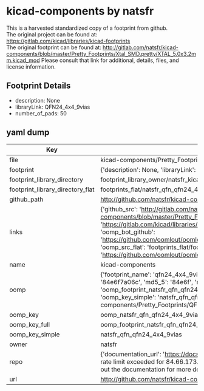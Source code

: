 # kicad-components by natsfr  
This is a harvested standardized copy of a footprint from github.  
The original project can be found at:  
https://gitlab.com/kicad/libraries/kicad-footprints  
The original footprint can be found at:
http://gitlab.com/natsfr/kicad-components/blob/master/Pretty_Footprints/Xtal_SMD.pretty/XTAL_5.0x3.2mm.kicad_mod
Please consult that link for additional, details, files, and license information.  
## Footprint Details
* description: None  
* libraryLink: QFN24_4x4_9vias  
* number_of_pads: 50  
## yaml dump  
| Key | Value |  
| --- | --- |  
| file | kicad-components/Pretty_Footprints/QFN.pretty/QFN24_4x4_9vias.kicad_mod |  
| footprint | {'description': None, 'libraryLink': 'QFN24_4x4_9vias', 'number_of_pads': 50} |  
| footprint_library_directory | footprint_library_owner/natsfr_kicad-components |  
| footprint_library_directory_flat | footprints_flat/natsfr_qfn_qfn24_4x4_9vias/working |  
| github_path | http://github.com/natsfr/kicad-components/blob/master/Pretty_Footprints/QFN.pretty/QFN24_4x4_9vias.kicad_mod |  
| links | {'github_src': 'http://gitlab.com/natsfr/kicad-components/blob/master/Pretty_Footprints/Xtal_SMD.pretty/XTAL_5.0x3.2mm.kicad_mod', 'github_src_repo': 'https://gitlab.com/kicad/libraries/kicad-footprints', 'oomp_bot': 'footprints/natsfr_qfn_qfn24_4x4_9vias/working', 'oomp_bot_github': 'https://github.com/oomlout/oomlout_oomp_footprint_bot/tree/main/footprints/natsfr_qfn_qfn24_4x4_9vias/working', 'oomp_src_flat': 'footprints_flat/footprints_flat/natsfr_qfn_qfn24_4x4_9vias/working', 'oomp_src_flat_github': 'https://github.com/oomlout/oomlout_oomp_footprint_src/tree/main/footprints_flat/natsfr_qfn_qfn24_4x4_9vias/working'} |  
| name | kicad-components |  
| oomp | {'footprint_name': 'qfn24_4x4_9vias', 'library_name': 'qfn', 'md5': '84e6f7a06ce429bf767c2892c0c75cf4', 'md5_10': '84e6f7a06c', 'md5_5': '84e6f', 'md5_6': '84e6f7', 'oomp_key': 'oomp_natsfr_qfn_qfn24_4x4_9vias', 'oomp_key_extra': 'oomp_footprint_natsfr_qfn_qfn24_4x4_9vias', 'oomp_key_full': 'oomp_footprint_natsfr_qfn_qfn24_4x4_9vias_84e6f7', 'oomp_key_simple': 'natsfr_qfn_qfn24_4x4_9vias', 'original_filename': 'kicad-components/Pretty_Footprints/QFN.pretty/QFN24_4x4_9vias.kicad_mod', 'owner_name': 'natsfr'} |  
| oomp_key | oomp_natsfr_qfn_qfn24_4x4_9vias |  
| oomp_key_full | oomp_footprint_natsfr_qfn_qfn24_4x4_9vias |  
| oomp_key_simple | natsfr_qfn_qfn24_4x4_9vias |  
| owner | natsfr |  
| repo | {'documentation_url': 'https://docs.github.com/rest/overview/resources-in-the-rest-api#rate-limiting', 'message': "API rate limit exceeded for 84.66.173.59. (But here's the good news: Authenticated requests get a higher rate limit. Check out the documentation for more details.)"} |  
| url | http://github.com/natsfr/kicad-components |  

